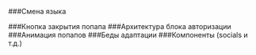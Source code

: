 ###Смена языка

###Кнопка закрытия попапа
###Архитектура блока авторизации
###Анимация попапов
###Беды адаптации
###Компоненты (socials и т.д.)